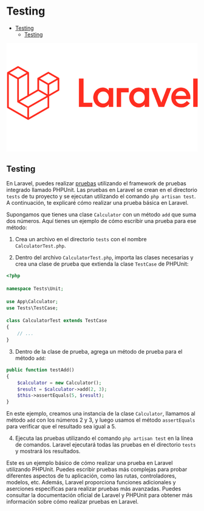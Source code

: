# Testing
- [Testing](#testing)
  - [Testing](#testing-1)

![logo](./images/01-laravel.png)

## Testing

En Laravel, puedes realizar [pruebas](https://laravel.com/docs/10.x/testing) utilizando el framework de pruebas integrado llamado PHPUnit. Las pruebas en Laravel se crean en el directorio `tests` de tu proyecto y se ejecutan utilizando el comando `php artisan test`. A continuación, te explicaré cómo realizar una prueba básica en Laravel.

Supongamos que tienes una clase `Calculator` con un método `add` que suma dos números. Aquí tienes un ejemplo de cómo escribir una prueba para ese método:

1. Crea un archivo en el directorio `tests` con el nombre `CalculatorTest.php`.

2. Dentro del archivo `CalculatorTest.php`, importa las clases necesarias y crea una clase de prueba que extienda la clase `TestCase` de PHPUnit:

```php
<?php

namespace Tests\Unit;

use App\Calculator;
use Tests\TestCase;

class CalculatorTest extends TestCase
{
    // ...
}
```

3. Dentro de la clase de prueba, agrega un método de prueba para el método `add`:

```php
public function testAdd()
{
    $calculator = new Calculator();
    $result = $calculator->add(2, 3);
    $this->assertEquals(5, $result);
}
```

En este ejemplo, creamos una instancia de la clase `Calculator`, llamamos al método `add` con los números 2 y 3, y luego usamos el método `assertEquals` para verificar que el resultado sea igual a 5.

4. Ejecuta las pruebas utilizando el comando `php artisan test` en la línea de comandos. Laravel ejecutará todas las pruebas en el directorio `tests` y mostrará los resultados.

Este es un ejemplo básico de cómo realizar una prueba en Laravel utilizando PHPUnit. Puedes escribir pruebas más complejas para probar diferentes aspectos de tu aplicación, como las rutas, controladores, modelos, etc. Además, Laravel proporciona funciones adicionales y aserciones específicas para realizar pruebas más avanzadas. Puedes consultar la documentación oficial de Laravel y PHPUnit para obtener más información sobre cómo realizar pruebas en Laravel.